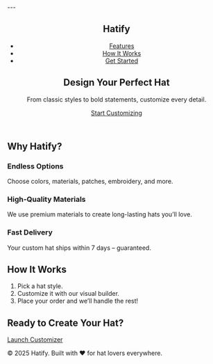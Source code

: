 ---<!DOCTYPE html>
<html lang="en">
<head>
  <meta charset="UTF-8" />
  <meta name="viewport" content="width=device-width, initial-scale=1.0" />
  <title>Hatify – Customize Your Hat</title>
  <link rel="stylesheet" href="style.css" />
  <link href="https://fonts.googleapis.com/css2?family=Poppins:wght@400;700&display=swap" rel="stylesheet">
</head>
<body>
  <header class="hero">
    <nav class="navbar">
      <h1 class="logo">Hatify</h1>
      <ul class="nav-links">
        <li><a href="#features">Features</a></li>
        <li><a href="#how-it-works">How It Works</a></li>
        <li><a href="#get-started">Get Started</a></li>
      </ul>
    </nav>
    <div class="hero-content">
      <h2>Design Your Perfect Hat</h2>
      <p>From classic styles to bold statements, customize every detail.</p>
      <a href="#get-started" class="cta-button">Start Customizing</a>
    </div>
  </header>

  <section id="features" class="section">
    <h2>Why Hatify?</h2>
    <div class="features">
      <div class="feature">
        <h3>Endless Options</h3>
        <p>Choose colors, materials, patches, embroidery, and more.</p>
      </div>
      <div class="feature">
        <h3>High-Quality Materials</h3>
        <p>We use premium materials to create long-lasting hats you’ll love.</p>
      </div>
      <div class="feature">
        <h3>Fast Delivery</h3>
        <p>Your custom hat ships within 7 days – guaranteed.</p>
      </div>
    </div>
  </section>

  <section id="how-it-works" class="section alt">
    <h2>How It Works</h2>
    <ol class="steps">
      <li>Pick a hat style.</li>
      <li>Customize it with our visual builder.</li>
      <li>Place your order and we’ll handle the rest!</li>
    </ol>
  </section>

  <section id="get-started" class="section cta">
    <h2>Ready to Create Your Hat?</h2>
    <a href="#" class="cta-button large">Launch Customizer</a>
  </section>

  <footer class="footer">
    <p>&copy; 2025 Hatify. Built with ❤️ for hat lovers everywhere.</p>
  </footer>
</body>
</html>
